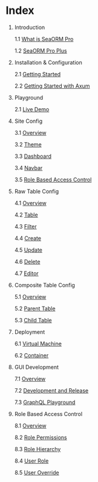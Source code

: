 # Index

1. Introduction

    1.1 [What is SeaORM Pro](01-introduction/01-sea-orm-pro.md)

    1.2 [SeaORM Pro Plus](01-introduction/02-sea-orm-pro-plus.md)

2. Installation & Configuration

    2.1 [Getting Started](02-install-and-config/01-getting-started.md)

    2.2 [Getting Started with Axum](02-install-and-config/02-getting-started-axum.md)

2. Playground

    2.1 [Live Demo](02-playground/01-live-demo.md)

3. Site Config

    3.1 [Overview](03-site-config/01-overview.md)

    3.2 [Theme](03-site-config/02-theme.md)

    3.3 [Dashboard](03-site-config/03-dashboard.md)

    3.4 [Navbar](03-site-config/04-navbar.md)

    3.5 [Role Based Access Control](03-site-config/05-rbac.md)

4. Raw Table Config

    4.1 [Overview](04-raw-table-config/01-overview.md)

    4.2 [Table](04-raw-table-config/02-table.md)

    4.3 [Filter](04-raw-table-config/03-filter.md)

    4.4 [Create](04-raw-table-config/04-create.md)

    4.5 [Update](04-raw-table-config/05-update.md)

    4.6 [Delete](04-raw-table-config/06-delete.md)

    4.7 [Editor](04-raw-table-config/07-editor.md)

5. Composite Table Config

    5.1 [Overview](05-composite-table-config/01-overview.md)

    5.2 [Parent Table](05-composite-table-config/02-parent-table.md)

    5.3 [Child Table](05-composite-table-config/03-child-table.md)

6. Deployment

    6.1 [Virtual Machine](06-deployment/01-vm.md)

    6.2 [Container](06-deployment/02-container.md)

7. GUI Development

    7.1 [Overview](07-gui-development/01-overview.md)

    7.2 [Development and Release](07-gui-development/02-dev-and-release.md)

    7.3 [GraphQL Playground](07-gui-development/03-graphql.md)

8. Role Based Access Control

    8.1 [Overview](08-rbac/01-overview.md)

    8.2 [Role Permissions](08-rbac/02-role-permissions.md)
    
    8.3 [Role Hierarchy](08-rbac/03-role-hierarchy.md)
    
    8.4 [User Role](08-rbac/04-user-role.md)
    
    8.5 [User Override](08-rbac/05-user-override.md)
